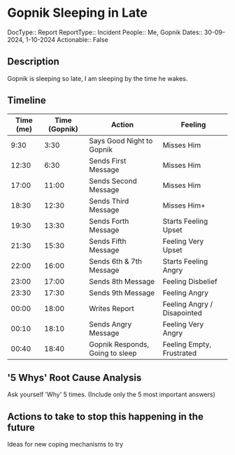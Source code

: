 # Gopnik Sleeping in Late

DocType:: Report
ReportType:: Incident
People:: Me, Gopnik
Dates:: 30-09-2024, 1-10-2024
Actionable:: False
## Description
Gopnik is sleeping so late, I am sleeping by the time he wakes. 

## Timeline

| Time (me) | Time (Gopnik) | Action                          | Feeling                     |
| --------- | ------------- | ------------------------------- | --------------------------- |
| 9:30      | 3:30          | Says Good Night to Gopnik       | Misses Him                  |
| 12:30     | 6:30          | Sends First Message             | Misses Him                  |
| 17:00     | 11:00         | Sends Second Message            | Misses Him                  |
| 18:30     | 12:30         | Sends Third Message             | Misses Him+                 |
| 19:30     | 13:30         | Sends Forth Message             | Starts Feeling Upset        |
| 21:30     | 15:30         | Sends Fifth Message             | Feeling Very Upset          |
| 22:00     | 16:00         | Sends 6th & 7th Message         | Starts Feeling Angry        |
| 23:00     | 17:00         | Sends 8th Message               | Feeling Disbelief           |
| 23:30     | 17:30         | Sends 9th Message               | Feeling Angry               |
| 00:00     | 18:00         | Writes Report                   | Feeling Angry / Disapointed |
| 00:10     | 18:10         | Sends Angry Message             | Feeling Very Angry          |
| 00:40     | 18:40         | Gopnik Responds, Going to sleep | Feeling Empty, Frustrated   |

## '5 Whys' Root Cause Analysis
Ask yourself 'Why' 5 times. (Include only the 5 most important answers)

## Actions to take to stop this happening in the future
Ideas for new coping mechanisms to try